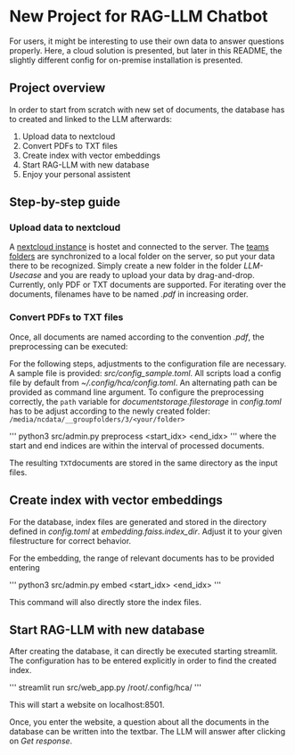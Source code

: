 # New Project for RAG-LLM Chatbot

For users, it might be interesting to use their own data to answer questions properly. 
Here, a cloud solution is presented, but later in this README, the slightly different config for on-premise installation is presented. 

## Project overview

In order to start from scratch with new set of documents, the database has to created and linked to the LLM afterwards: 

1. Upload data to nextcloud
2. Convert PDFs to TXT files 
3. Create index with vector embeddings
4. Start RAG-LLM with new database
5. Enjoy your personal assistent

## Step-by-step guide

### Upload data to nextcloud

A [nextcloud instance](https://nc.openheidelberg.de) is hostet and connected to the server. The [teams folders](https://nc.openheidelberg.de/apps/files/groupfolders) are synchronized to a local folder on the server, so put your data there to be recognized.
Simply create a new folder in the folder *LLM-Usecase* and you are ready to upload your data by drag-and-drop. Currently, only PDF or TXT documents are supported.
For iterating over the documents, filenames have to be named *<number>.pdf* in increasing order.

### Convert PDFs to TXT files

Once, all documents are named according to the convention *<number>.pdf*, the preprocessing can be executed: 

For the following steps, adjustments to the configuration file are necessary. A sample file is provided: *src/config_sample.toml*. 
All scripts load a config file by default from *~/.config/hca/config.toml*. An alternating path can be provided as command line argument. 
To configure the preprocessing correctly, the ``path`` variable for *documentstorage.filestorage* in *config.toml* has to be adjust according to the newly created folder: 
``/media/ncdata/__groupfolders/3/<your/folder>``

'''
python3 src/admin.py preprocess <start_idx> <end_idx>
'''
where the start and end indices are within the interval of processed documents. 

The resulting ``TXT``documents are stored in the same directory as the input files.

## Create index with vector embeddings

For the database, index files are generated and stored in the directory defined in *config.toml* at *embedding.faiss.index_dir*. 
Adjust it to your given filestructure for correct behavior.

For the embedding, the range of relevant documents has to be provided entering

'''
python3 src/admin.py embed <start_idx> <end_idx>
'''

This command will also directly store the index files.

## Start RAG-LLM with new database

After creating the database, it can directly be executed starting streamlit. 
The configuration has to be entered explicitly in order to find the created index. 

'''
streamlit run src/web_app.py /root/.config/hca/
'''

This will start a website on localhost:8501. 

Once, you enter the website, a question about all the documents in the database can be written into the textbar. The LLM will answer after clicking on *Get response*.